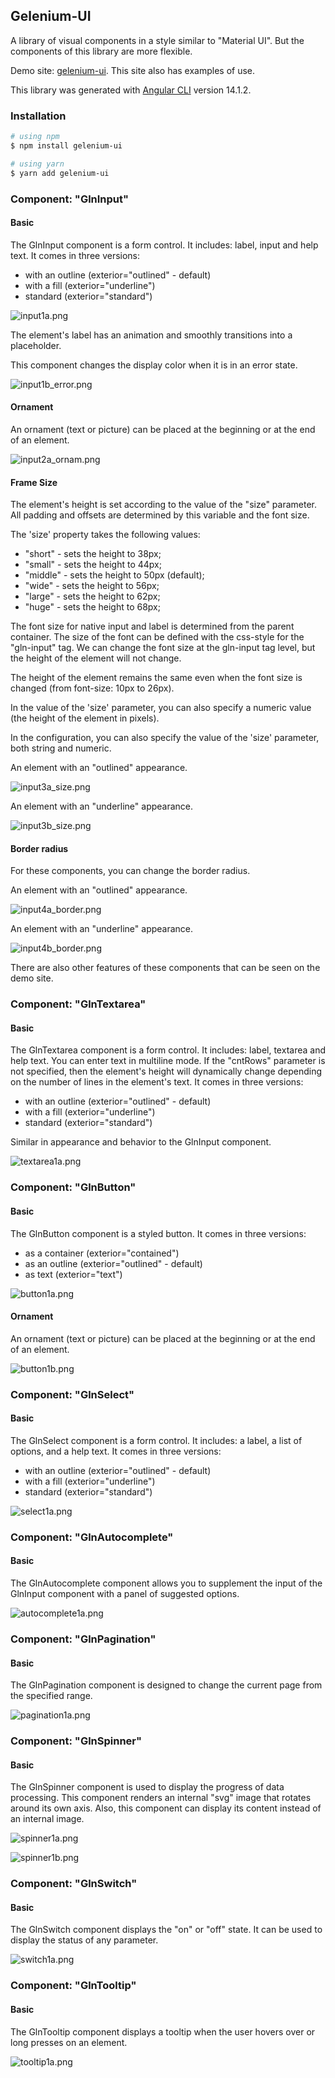 ## Gelenium-UI

A library of visual components in a style similar to "Material UI".
But the components of this library are more flexible.

Demo site: [gelenium-ui](https://alx-melnichuk.github.io/gelenium-ui/).
This site also has examples of use.

This library was generated with [Angular CLI](https://v14.angular.io/cli) version 14.1.2.

### Installation

```bash
# using npm
$ npm install gelenium-ui

# using yarn
$ yarn add gelenium-ui
```

### Component: "GlnInput"

#### Basic
The GlnInput component is a form control. It includes: label, input and help text.
It comes in three versions:

- with an outline (exterior="outlined" - default)
- with a fill (exterior="underline")
- standard (exterior="standard")

![input1a.png](https://github.com/alx-melnichuk/gelenium-ui/raw/master/pictures-readme/input1a.png)

                
The element's label has an animation and smoothly transitions into a placeholder.

This component changes the display color when it is in an error state.

![input1b_error.png](https://github.com/alx-melnichuk/gelenium-ui/raw/master/pictures-readme/input1b_error.png)


#### Ornament

An ornament (text or picture) can be placed at the beginning or at the end of an element.

![input2a_ornam.png](https://github.com/alx-melnichuk/gelenium-ui/raw/master/pictures-readme/input2a_ornam.png)


#### Frame Size

The element's height is set according to the value of the "size" parameter.
All padding and offsets are determined by this variable and the font size.

The 'size' property takes the following values:
- "short" - sets the height to 38px;
- "small" - sets the height to 44px;
- "middle" - sets the height to 50px (default);
- "wide" - sets the height to 56px;
- "large" - sets the height to 62px;
- "huge" - sets the height to 68px;

The font size for native input and label is determined from the parent container.
The size of the font can be defined with the css-style for the "gln-input" tag.
We can change the font size at the gln-input tag level, but the height of the element will not change.

The height of the element remains the same even when the font size is changed (from font-size: 10px to 26px).

In the value of the 'size' parameter, you can also specify a numeric value (the height of the element in pixels).

In the configuration, you can also specify the value of the 'size' parameter, both string and numeric.

An element with an "outlined" appearance.

![input3a_size.png](https://github.com/alx-melnichuk/gelenium-ui/raw/master/pictures-readme/input3a_size.png)

An element with an "underline" appearance.

![input3b_size.png](https://github.com/alx-melnichuk/gelenium-ui/raw/master/pictures-readme/input3b_size.png)


#### Border radius

For these components, you can change the border radius.

An element with an "outlined" appearance.

![input4a_border.png](https://github.com/alx-melnichuk/gelenium-ui/raw/master/pictures-readme/input4a_border.png)

An element with an "underline" appearance.

![input4b_border.png](https://github.com/alx-melnichuk/gelenium-ui/raw/master/pictures-readme/input4b_border.png)

There are also other features of these components that can be seen on the demo site.

### Component: "GlnTextarea"

#### Basic

The GlnTextarea component is a form control. It includes: label, textarea and help text. You can enter text in multiline mode. If the "cntRows" parameter is not specified, then the element's height will dynamically change depending on the number of lines in the element's text.
It comes in three versions:

- with an outline (exterior="outlined" - default)
- with a fill (exterior="underline")
- standard (exterior="standard")

Similar in appearance and behavior to the GlnInput component.

![textarea1a.png](https://github.com/alx-melnichuk/gelenium-ui/raw/master/pictures-readme/textarea1a.png)


### Component: "GlnButton"

#### Basic

The GlnButton component is a styled button.
It comes in three versions:

- as a container (exterior="contained")
- as an outline (exterior="outlined" - default)
- as text (exterior="text")

![button1a.png](https://github.com/alx-melnichuk/gelenium-ui/raw/master/pictures-readme/button1a.png)


#### Ornament

An ornament (text or picture) can be placed at the beginning or at the end of an element.

![button1b.png](https://github.com/alx-melnichuk/gelenium-ui/raw/master/pictures-readme/button1b.png)


### Component: "GlnSelect"

#### Basic

The GlnSelect component is a form control. It includes: a label, a list of options, and a help text.
It comes in three versions:

- with an outline (exterior="outlined" - default)
- with a fill (exterior="underline")
- standard (exterior="standard")

![select1a.png](https://github.com/alx-melnichuk/gelenium-ui/raw/master/pictures-readme/select1a.png)


### Component: "GlnAutocomplete"

#### Basic

The GlnAutocomplete component allows you to supplement the input of the GlnInput component with a panel of suggested options.

![autocomplete1a.png](https://github.com/alx-melnichuk/gelenium-ui/raw/master/pictures-readme/autocomplete1a.png)


### Component: "GlnPagination"

#### Basic

The GlnPagination component is designed to change the current page from the specified range.

![pagination1a.png](https://github.com/alx-melnichuk/gelenium-ui/raw/master/pictures-readme/pagination1a.png)


### Component: "GlnSpinner"

#### Basic

The GlnSpinner component is used to display the progress of data processing.
This component renders an internal "svg" image that rotates around its own axis.
Also, this component can display its content instead of an internal image.

![spinner1a.png](https://github.com/alx-melnichuk/gelenium-ui/raw/master/pictures-readme/spinner1a.png)

![spinner1b.png](https://github.com/alx-melnichuk/gelenium-ui/raw/master/pictures-readme/spinner1b.png)


### Component: "GlnSwitch"

#### Basic

The GlnSwitch component displays the "on" or "off" state. It can be used to display the status of any parameter.

![switch1a.png](https://github.com/alx-melnichuk/gelenium-ui/raw/master/pictures-readme/switch1a.png)


### Component: "GlnTooltip"

#### Basic

The GlnTooltip component displays a tooltip when the user hovers over or long presses on an element.

![tooltip1a.png](https://github.com/alx-melnichuk/gelenium-ui/raw/master/pictures-readme/tooltip1a.png)

